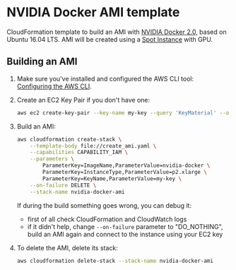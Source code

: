 # NVIDIA Docker AMI template

CloudFormation template to build an AMI with [NVIDIA Docker 2.0](https://github.com/NVIDIA/nvidia-docker), 
based on Ubuntu 16.04 LTS. AMI will be created using a [Spot Instance](https://aws.amazon.com/ec2/spot/) with GPU.

## Building an AMI

1. Make sure you've installed and configured the AWS CLI tool: [Configuring the AWS CLI](https://docs.aws.amazon.com/cli/latest/userguide/cli-chap-getting-started.html).

2. Create an EC2 Key Pair if you don't have one:
    ```bash
    aws ec2 create-key-pair --key-name my-key --query 'KeyMaterial' --output text > my-key.pem
    ```

3. Build an AMI:
    ```bash
    aws cloudformation create-stack \
        --template-body file://create_ami.yaml \
        --capabilities CAPABILITY_IAM \
        --parameters \
            ParameterKey=ImageName,ParameterValue=nvidia-docker \
            ParameterKey=InstanceType,ParameterValue=p2.xlarge \
            ParameterKey=KeyName,ParameterValue=my-key \
        --on-failure DELETE \
        --stack-name nvidia-docker-ami
    ```

    If during the build something goes wrong, you can debug it:
    - first of all check CloudFormation and CloudWatch logs
    - if it didn't help, change `--on-failure` parameter to "DO_NOTHING", build an AMI again and 
    connect to the instance using your EC2 key

4. To delete the AMI, delete its stack:
    ```bash
    aws cloudformation delete-stack --stack-name nvidia-docker-ami
    ```
